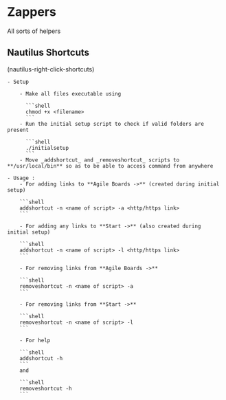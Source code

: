 # Zappers
All sorts of helpers

## Nautilus Shortcuts
(nautilus-right-click-shortcuts)


    - Setup

        - Make all files executable using

          ```shell
          chmod +x <filename>
          ```
        - Run the initial setup script to check if valid folders are present

          ```shell
          ./initialsetup
          ```
        - Move _addshortcut_ and _removeshortcut_ scripts to **/usr/local/bin** so as to be able to access command from anywhere

    - Usage :
        - For adding links to **Agile Boards ->** (created during initial setup)

        ```shell
        addshortcut -n <name of script> -a <http/https link>
        ```

        - For adding any links to **Start ->** (also created during initial setup)

        ```shell
        addshortcut -n <name of script> -l <http/https link>
        ```

        - For removing links from **Agile Boards ->**

        ```shell
        removeshortcut -n <name of script> -a
        ```

        - For removing links from **Start ->**

        ```shell
        removeshortcut -n <name of script> -l
        ```

        - For help

        ```shell
        addshortcut -h
        ```
        and

        ```shell
        removeshortcut -h
        ```
